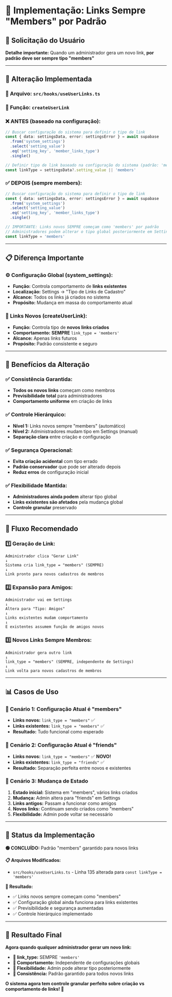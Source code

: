 # 🎯 Implementação: Links Sempre "Members" por Padrão

## 🎯 **Solicitação do Usuário**

**Detalhe importante:** Quando um administrador gera um novo link, **por padrão deve ser sempre tipo "members"**

---

## 🔧 **Alteração Implementada**

### **📍 Arquivo:** `src/hooks/useUserLinks.ts`
### **🔧 Função:** `createUserLink`

### **❌ ANTES (baseado na configuração):**
```typescript
// Buscar configuração do sistema para definir o tipo de link
const { data: settingsData, error: settingsError } = await supabase
  .from('system_settings')
  .select('setting_value')
  .eq('setting_key', 'member_links_type')
  .single()

// Definir tipo de link baseado na configuração do sistema (padrão: 'members')
const linkType = settingsData?.setting_value || 'members'
```

### **✅ DEPOIS (sempre members):**
```typescript
// Buscar configuração do sistema para definir o tipo de link
const { data: settingsData, error: settingsError } = await supabase
  .from('system_settings')
  .select('setting_value')
  .eq('setting_key', 'member_links_type')
  .single()

// IMPORTANTE: Links novos SEMPRE começam como 'members' por padrão
// Administradores podem alterar o tipo global posteriormente em Settings
const linkType = 'members'
```

---

## 📋 **Diferença Importante**

### **⚙️ Configuração Global (system_settings):**
- **Função:** Controla comportamento de **links existentes**
- **Localização:** Settings → "Tipo de Links de Cadastro"
- **Alcance:** Todos os links já criados no sistema
- **Propósito:** Mudança em massa do comportamento atual

### **🎯 Links Novos (createUserLink):**
- **Função:** Controla tipo de **novos links criados**
- **Comportamento:** **SEMPRE** `link_type = 'members'`
- **Alcance:** Apenas links futuros
- **Propósito:** Padrão consistente e seguro

---

## 🚀 **Benefícios da Alteração**

### **✅ Consistência Garantida:**
- **Todos os novos links** começam como membros
- **Previsibilidade total** para administradores
- **Comportamento uniforme** em criação de links

### **✅ Controle Hierárquico:**
- **Nível 1:** Links novos sempre "members" (automático)
- **Nível 2:** Administradores mudam tipo em Settings (manual)
- **Separação clara** entre criação e configuração

### **✅ Segurança Operacional:**
- **Evita criação acidental** com tipo errado
- **Padrão conservador** que pode ser alterado depois
- **Reduz erros** de configuração inicial

### **✅ Flexibilidade Mantida:**
- **Administradores ainda podem** alterar tipo global
- **Links existentes são afetados** pela mudança global
- **Controle granular** preservado

---

## 🔄 **Fluxo Recomendado**

### **1️⃣ Geração de Link:**
```
Administrador clica "Gerar Link"
↓
Sistema cria link_type = "members" (SEMPRE)
↓
Link pronto para novos cadastros de membros
```

### **2️⃣ Expansão para Amigos:**
```
Administrador vai em Settings
↓
Altera para "Tipo: Amigos"
↓
Links existentes mudam comportamento
↓
E existentes assumem função de amigos novos
```

### **3️⃣ Novos Links Sempre Membros:**
```
Administrador gera outro link
↓
link_type = "members" (SEMPRE, independente de Settings)
↓
Link volta para novos cadastros de membros
```

---

## 📊 **Casos de Uso**

### **🎯 Cenário 1: Configuração Atual é "members"**
- **Links novos:** `link_type = "members"` ✅
- **Links existentes:** `link_type = "members"` ✅
- **Resultado:** Tudo funcional como esperado

### **🎯 Cenário 2: Configuração Atual é "friends"**
- **Links novos:** `link_type = "members"` ✅ **NOVO!**
- **Links existentes:** `link_type = "friends"` ✅
- **Resultado:** Separação perfeita entre novos e existentes

### **🎯 Cenário 3: Mudança de Estado**
1. **Estado inicial:** Sistema em "members", vários links criados
2. **Mudança:** Admin altera para "friends" em Settings
3. **Links antigos:** Passam a funcionar como amigos
4. **Novos links:** Continuam sendo criados como "members"
5. **Flexibilidade:** Admin pode voltar se necessário

---

## 🎯 **Status da Implementação**

**🟢 CONCLUÍDO:** Padrão "members" garantido para novos links

**📋 Arquivos Modificados:**
- `src/hooks/useUserLinks.ts` - Linha 135 alterada para `const linkType = 'members'`

**🎯 Resultado:**
- ✅ Links novos sempre começam como "members"
- ✅ Configuração global ainda funciona para links existentes
- ✅ Previsibilidade e segurança aumentadas
- ✅ Controle hierárquico implementado

---

## 🎉 **Resultado Final**

**Agora quando qualquer administrador gerar um novo link:**

- **🔹 link_type:** SEMPRE `'members'`
- **🔹 Comportamento:** Independente de configurações globais
- **🔹 Flexibilidade:** Admin pode alterar tipo posteriormente
- **🔹 Consistência:** Padrão garantido para todos novos links

**O sistema agora tem controle granular perfeito sobre criação vs comportamento de links! 🚀**
